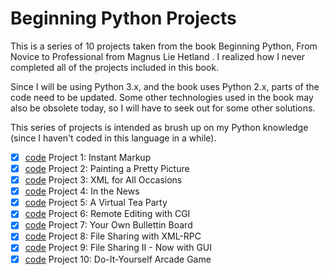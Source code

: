 # Beginning Python Projects

This is a series of 10 projects taken from the book Beginning Python, From Novice to Professional from Magnus Lie Hetland . I realized how I never completed all of the projects included in this book.

Since I will be using Python 3.x, and the book uses Python 2.x, parts of the code need to be updated. Some other technologies used in the book may also be obsolete today, so I will have to seek out for some other solutions.

This series of projects is intended as brush up on my Python knowledge (since I haven't coded in this language in a while).

- [x] [code](https://github.com/mkoron/instant-markup) Project 1: Instant Markup
- [x] [code](https://github.com/mkoron/painting-pretty-picture) Project 2: Painting a Pretty Picture
- [x] [code](https://github.com/mkoron/xml-all-occasions) Project 3: XML for All Occasions
- [x] [code](https://github.com/mkoron/in-the-news) Project 4: In the News
- [x] [code](https://github.com/mkoron/virtual-tea-party) Project 5: A Virtual Tea Party
- [x] [code](https://github.com/mkoron/remote-editing-cgi) Project 6: Remote Editing with CGI
- [x] [code](https://github.com/mkoron/own-bulletin-board) Project 7: Your Own Bullettin Board
- [x] [code](https://github.com/mkoron/file-sharing-with-xml-rpc) Project 8: File Sharing with XML-RPC
- [x] [code](https://github.com/mkoron/file-sharing-with-gui) Project 9: File Sharing II - Now with GUI
- [x] [code](https://github.com/mkoron/arcade-game) Project 10: Do-It-Yourself Arcade Game
